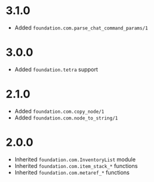 # 3.1.0

* Added `foundation.com.parse_chat_command_params/1`

# 3.0.0

* Added `foundation.tetra` support

# 2.1.0

* Added `foundation.com.copy_node/1`
* Added `foundation.com.node_to_string/1`

# 2.0.0

* Inherited `foundation.com.InventoryList` module
* Inherited `foundation.com.item_stack_*` functions
* Inherited `foundation.com.metaref_*` functions
